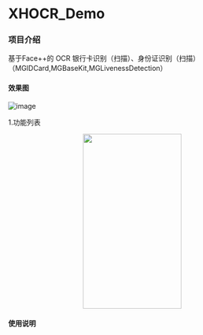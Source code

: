 # XHOCR_Demo

### 项目介绍
 基于Face++的 OCR 银行卡识别（扫描）、身份证识别（扫描）（MGIDCard,MGBaseKit,MGLivenessDetection） 
#### 效果图
![image](https://github.com/XiangHongJiang/XHOCR_Demo/blob/master/XHOCR_Demo/Pic/OCR.gif)

1.功能列表
<div align=center><img width="200" height="355" src="https://github.com/XiangHongJiang/XHOCR_Demo/blob/master/XHOCR_Demo/Pic/Functions.png"/></div>


#### 使用说明


